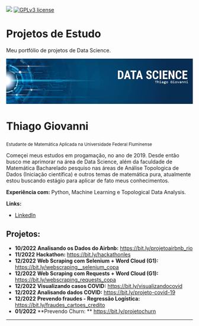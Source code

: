[![](https://img.shields.io/badge/python-3.7+-blue.svg)](https://www.python.org/downloads/release/python-365/) [![GPLv3 license](https://img.shields.io/badge/License-GPLv3-blue.svg)](http://perso.crans.org/besson/LICENSE.html) 


# Projetos de Estudo
Meu portfólio de projetos de Data Science.



<p align="center">
  <img src="banner.png" >
</p>

# Thiago Giovanni
<sub>Estudante de Matemática Aplicada na Universidade Federal Fluminense</sub>

Começei meus estudos em progamação, no ano de 2019. Desde então busco me aprimorar na área de Data Science, além da faculdade de Matemática Bacharelado pesquiso nas áreas de Análise Topologica de Dados (Iniciação científica) e outros temas de matemática pura, atualmente estou buscando estágio para aplicar de fato meus conhecimentos.

**Experiência com:** Python, Machine Learning e Topological Data Analysis.

**Links:**
* [LinkedIn](https://www.linkedin.com/in/thiagogiovanni)

## Projetos:


* **10/2022** **Analisando os Dados do Airbnb:** https://bit.ly/projetoairbnb_rio
* **11/2022** **Hackathon:** https://bit.ly/hackathonles
* **12/2022** **Web Scraping com Selenium + Word Cloud (G1):** https://bit.ly/webscraping__selenium_copa
* **12/2022** **Web Scraping com Requests + Word Cloud (G1):** https://bit.ly/webscraping_requests_copa
* **12/2022** **Visualizando casos COVID:** https://bit.ly/visualizandocovid
* **12/2022** **Analisando dados COVID:** https://bit.ly/projeto-covid-19
* **12/2022** **Prevendo fraudes - Regressão Logística:** https://bit.ly/fraudes_cartoes_credito
* **01/2022** **Prevendo Churn: ** https://bit.ly/projetochurn
---




